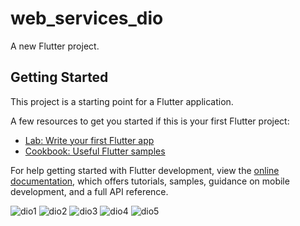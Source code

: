 # web_services_dio

A new Flutter project.

## Getting Started

This project is a starting point for a Flutter application.

A few resources to get you started if this is your first Flutter project:

- [Lab: Write your first Flutter app](https://docs.flutter.dev/get-started/codelab)
- [Cookbook: Useful Flutter samples](https://docs.flutter.dev/cookbook)

For help getting started with Flutter development, view the
[online documentation](https://docs.flutter.dev/), which offers tutorials,
samples, guidance on mobile development, and a full API reference.




![dio1](https://user-images.githubusercontent.com/58452692/205707654-e51bd51a-4fc8-4e70-8ca2-6f75533374ff.jpeg)
![dio2](https://user-images.githubusercontent.com/58452692/205707657-5e8ecc25-2577-42e7-b0b7-bee1e35a740c.jpeg)
![dio3](https://user-images.githubusercontent.com/58452692/205707659-72daff74-d572-47ba-9b49-778391ea8849.jpeg)
![dio4](https://user-images.githubusercontent.com/58452692/205707663-2cb5627d-9ad1-48db-9c7e-fc121121429a.jpeg)
![dio5](https://user-images.githubusercontent.com/58452692/205707668-bc98ec14-aad5-476a-b448-8edcdecfec58.jpeg)
